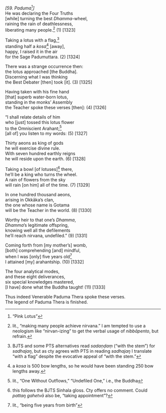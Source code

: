 *\[59. Paduma*[^1]*\]*  
He was declaring the Four Truths  
\[while\] turning the best *Dhamma*-wheel,  
raining the rain of deathlessness,  
liberating many people.[^2] (1) \[1323\]

Taking a lotus with a flag,[^3]  
standing half a *kosa*[^4] \[away\],  
happy, I raised it in the air  
for the Sage Padumuttara. (2) \[1324\]

There was a strange occurrence then:  
the lotus approached \[the Buddha\].  
Discerning what I was thinking  
the Best Debater \[then\] took \[it\]. (3) \[1325\]

Having taken with his fine hand  
\[that\] superb water-born lotus,  
standing in the monks’ Assembly  
the Teacher spoke these verses \[then\]: (4) \[1326\]

“I shall relate details of him  
who \[just\] tossed this lotus flower  
to the Omniscient Arahant;[^5]  
\[all of\] you listen to my words: (5) \[1327\]

Thirty aeons as king of gods  
he will exercise divine rule.  
With seven hundred earthly reigns  
he will reside upon the earth. (6) \[1328\]

Taking a bowl \[of lotuses\][^6] there,  
he’ll be a king who turns the wheel.  
A rain of flowers from the sky  
will rain \[on him\] all of the time. (7) \[1329\]

In one hundred thousand aeons,  
arising in Okkāka’s clan,  
the one whose name is Gotama  
will be the Teacher in the world. (8) \[1330\]

Worthy heir to that one’s *Dhamma*,  
*Dhamma*’s legitimate offspring,  
knowing well all the defilements  
he’ll reach nirvana, undefiled.” (9) \[1331\]

Coming forth from \[my mother’s\] womb,  
\[both\] comprehending \[and\] mindful,  
when I was \[only\] five years old[^7]  
I attained \[my\] arahantship. (10) \[1332\]

The four analytical modes,  
and these eight deliverances,  
six special knowledges mastered,  
\[I have\] done what the Buddha taught! (11) \[1333\]

Thus indeed Venerable Paduma Thera spoke these verses.  
The legend of Paduma Thera is finished.

[^1]: “Pink Lotus”

[^2]: lit., “making many people achieve nirvana.” I am tempted to use a neologism like “nirvan-izing” to get the verbal usage of *nibbāpento*, but refrain.

[^3]: BJTS and some PTS alternatives read *sadaṇḍaṃ* (“with the stem”) for *sadhajaŋ*, but as cty agrees with PTS in reading *sadhajaŋ* I translate “with a flag” despite the evocative appeal of “with the stem.”

[^4]: a *kosa* is 500 bow lengths, so he would have been standing 250 bow lengths away.

[^5]: lit., “One Without Outflows,” “Undefiled One,” i.e., the Buddha

[^6]: this follows the BJTS Sinhala gloss. Cty offers no comment. Could *pattaŋ gahetvā* also be, “taking appointment”?

[^7]: lit., “being five years from birth”
